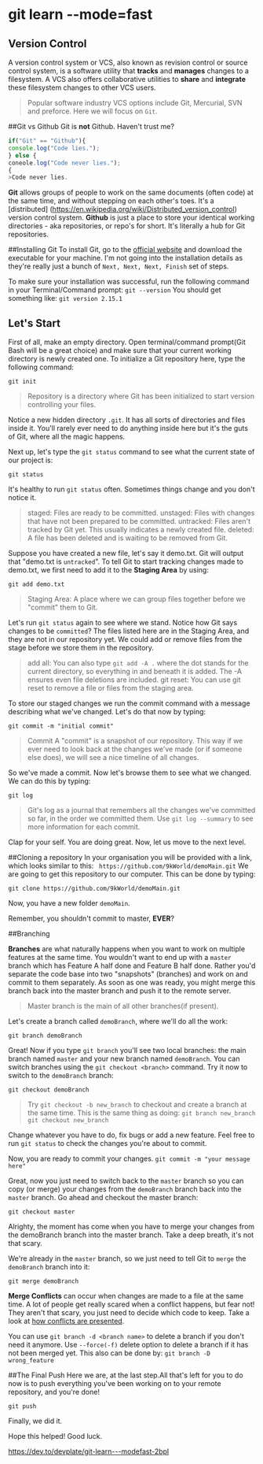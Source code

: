 # git learn --mode=fast

## Version Control
A version control system or VCS, also known as revision control or source control system, is a software utility that **tracks** and **manages** changes to a filesystem. A VCS also offers collaborative utilities to **share** and **integrate** these filesystem changes to other VCS users.
>Popular software industry VCS options include Git, Mercurial, SVN and preforce. Here we will focus on `Git`.

##Git vs Github
Git is **not** Github. Haven't trust me?

```javascript
if("Git" == "Github"){
console.log("Code lies.");
} else {
coneole.log("Code never lies.");
{
>Code never lies.
```
**Git** allows groups of people to work on the same documents (often code) at the same time, and without stepping on each other's toes. It's a [distributed] (https://en.wikipedia.org/wiki/Distributed_version_control) version control system.
**Github** is just a place to store your identical working directories - aka repositories, or repo's for short. It's literally a hub for Git repositories.

##Installing Git
To install Git, go to the [official website](https://git-scm.com/download) and download the executable for your machine. I'm not going into the installation details as they're really just a bunch of `Next, Next, Next, Finish` set of steps.

To make sure your installation was successful, run the following command in your Terminal/Command prompt:
`git --version`
You should get something like:
`git version 2.15.1`

## Let's Start
First of all, make an empty directory. Open terminal/command prompt(Git Bash will be a great choice) and make sure that your current working directory is newly created one.
To initialize a Git repository here, type the following command:
```terminal
git init
```
>Repository is a directory where Git has been initialized to start version controlling your files.

Notice a new hidden directory `.git`. It has all sorts of directories and files inside it. You'll rarely ever need to do anything inside here but it's the guts of Git, where all the magic happens.

Next up, let's type the `git status` command to see what the current state of our project is:
```terminal
git status
```
It's healthy to run `git status` often. Sometimes things change and you don't notice it.
>staged:
Files are ready to be committed.
unstaged:
Files with changes that have not been prepared to be committed.
untracked:
Files aren't tracked by Git yet. This usually indicates a newly created file.
deleted:
A file has been deleted and is waiting to be removed from Git.

Suppose you have created a new file, let's say it demo.txt. Git will output that "demo.txt is `untracked`".
To tell Git to start tracking changes made to demo.txt, we first need to add it to the **Staging Area** by using:
```terminal
git add demo.txt
```
>Staging Area:
A place where we can group files together before we "commit" them to Git.

Let's run `git status` again to see where we stand.
Notice how Git says changes to be `committed`? The files listed here are in the Staging Area, and they are not in our repository yet. We could add or remove files from the stage before we store them in the repository.

>add all:
You can also type `git add -A .` where the dot stands for the current directory, so everything in and beneath it is added. The -A ensures even file deletions are included.
git reset:
You can use git reset <filename> to remove a file or files from the staging area.

To store our staged changes we run the commit command with a message describing what we've changed. Let's do that now by typing:

```terminal
git commit -m "initial commit"
```
>Commit
A "commit" is a snapshot of our repository. This way if we ever need to look back at the changes we've made (or if someone else does), we will see a nice timeline of all changes.

So we've made a commit. Now let's browse them to see what we changed. We can do this by typing:
```terminal
git log
```
>Git's log as a journal that remembers all the changes we've committed so far, in the order we committed them. Use `git log --summary` to see more information for each commit.


Clap for your self. You are doing great. Now, let us move to the next level.

##Cloning a repository
In your organisation you will be provided with a link, which looks similar to this:
` https://github.com/9kWorld/demoMain.git`
We are going to get this repository to our computer. This can be done by typing:
```terminal
git clone https://github.com/9kWorld/demoMain.git
```
Now, you have a new folder `demoMain`.

Remember, you shouldn't commit to master, **EVER**?

##Branching

**Branches** are what naturally happens when you want to work on multiple features at the same time. You wouldn't want to end up with a `master` branch which has Feature A half done and Feature B half done.
Rather you'd separate the code base into two "snapshots" (branches) and work on and commit to them separately. As soon as one was ready, you might merge this branch back into the master branch and push it to the remote server.
>Master branch is the main of all other branches(if present).

Let's create a branch called `demoBranch`, where we'll do all the work:
```terminal
git branch demoBranch
```
Great! Now if you type `git branch` you'll see two local branches: the main branch named `master` and your new branch named `demoBranch`.
You can switch branches using the `git checkout <branch>` command. Try it now to switch to the `demoBranch` branch:
```terminal
git checkout demoBranch
```
>Try `git checkout -b new_branch`
to checkout and create a branch at the same time. This is the same thing as doing:
`git branch new_branch
 git checkout new_branch`

Change whatever you have to do, fix bugs or add a new feature.
Feel free to run `git status` to check the changes you're about to commit.

Now, you are ready to commit your changes.
`git commit -m "your message here"`

Great, now you just need to switch back to the `master` branch so you can copy (or merge) your changes from the `demoBranch` branch back into the `master` branch.
Go ahead and checkout the master branch:
```terminal
git checkout master
```
Alrighty, the moment has come when you have to merge your changes from the demoBranch branch into the master branch. Take a deep breath, it's not that scary.

We're already in the `master` branch, so we just need to tell Git to `merge` the `demoBranch` branch into it:
```terminal
git merge demoBranch
```
**Merge Conflicts** can occur when changes are made to a file at the same time. A lot of people get really scared when a conflict happens, but fear not! They aren't that scary, you just need to decide which code to keep. Take a look at [how conflicts are presented](https://git-scm.com/docs/git-merge#_how_conflicts_are_presented).

You can use `git branch -d <branch name>` to delete a branch if you don't need it anymore. Use `--force(-f)` delete option to delete a branch if it has not been merged yet. This also can be done by:
 `git branch -D wrong_feature`

##The Final Push
Here we are, at the last step.All that's left for you to do now is to push everything you've been working on to your remote repository, and you're done!
```terminal
git push
```
Finally, we did it.

Hope this helped! Good luck.

https://dev.to/devplate/git-learn---modefast-2bpl

